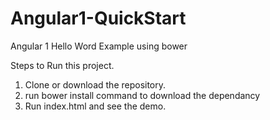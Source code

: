 # Angular1-QuickStart
Angular 1 Hello Word Example using bower

Steps to Run this project.
1. Clone or download the repository.
2. run bower install command to download the dependancy
3. Run index.html and see the demo.
